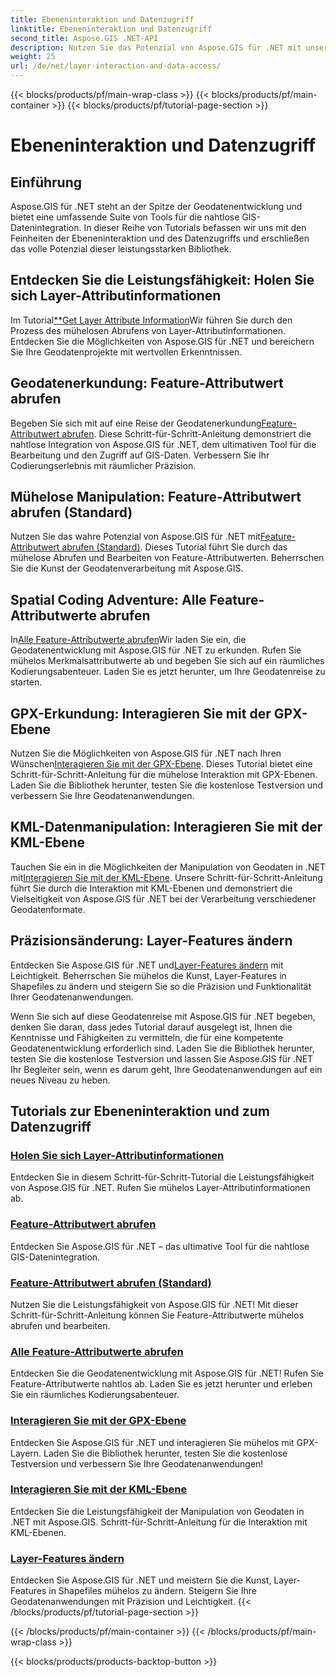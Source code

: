 ```yaml
---
title: Ebeneninteraktion und Datenzugriff
linktitle: Ebeneninteraktion und Datenzugriff
second_title: Aspose.GIS .NET-API
description: Nutzen Sie das Potenzial von Aspose.GIS für .NET mit unseren Tutorials zur Layer-Interaktion und zum Datenzugriff. Erkunden Sie die Geodatenentwicklung und bearbeiten Sie Features nahtlos.
weight: 25
url: /de/net/layer-interaction-and-data-access/
---
```


{{< blocks/products/pf/main-wrap-class >}}
{{< blocks/products/pf/main-container >}}
{{< blocks/products/pf/tutorial-page-section >}}

# Ebeneninteraktion und Datenzugriff

## Einführung

Aspose.GIS für .NET steht an der Spitze der Geodatenentwicklung und bietet eine umfassende Suite von Tools für die nahtlose GIS-Datenintegration. In dieser Reihe von Tutorials befassen wir uns mit den Feinheiten der Ebeneninteraktion und des Datenzugriffs und erschließen das volle Potenzial dieser leistungsstarken Bibliothek.

## Entdecken Sie die Leistungsfähigkeit: Holen Sie sich Layer-Attributinformationen
 Im Tutorial[**Get Layer Attribute Information](./get-layer-attribute-information/)Wir führen Sie durch den Prozess des mühelosen Abrufens von Layer-Attributinformationen. Entdecken Sie die Möglichkeiten von Aspose.GIS für .NET und bereichern Sie Ihre Geodatenprojekte mit wertvollen Erkenntnissen.

## Geodatenerkundung: Feature-Attributwert abrufen
Begeben Sie sich mit auf eine Reise der Geodatenerkundung[Feature-Attributwert abrufen](./get-feature-attribute-value/). Diese Schritt-für-Schritt-Anleitung demonstriert die nahtlose Integration von Aspose.GIS für .NET, dem ultimativen Tool für die Bearbeitung und den Zugriff auf GIS-Daten. Verbessern Sie Ihr Codierungserlebnis mit räumlicher Präzision.

## Mühelose Manipulation: Feature-Attributwert abrufen (Standard)
 Nutzen Sie das wahre Potenzial von Aspose.GIS für .NET mit[Feature-Attributwert abrufen (Standard)](./get-feature-attribute-value-default/). Dieses Tutorial führt Sie durch das mühelose Abrufen und Bearbeiten von Feature-Attributwerten. Beherrschen Sie die Kunst der Geodatenverarbeitung mit Aspose.GIS.

## Spatial Coding Adventure: Alle Feature-Attributwerte abrufen
 In[Alle Feature-Attributwerte abrufen](./get-all-feature-attribute-values/)Wir laden Sie ein, die Geodatenentwicklung mit Aspose.GIS für .NET zu erkunden. Rufen Sie mühelos Merkmalsattributwerte ab und begeben Sie sich auf ein räumliches Kodierungsabenteuer. Laden Sie es jetzt herunter, um Ihre Geodatenreise zu starten.

## GPX-Erkundung: Interagieren Sie mit der GPX-Ebene
Nutzen Sie die Möglichkeiten von Aspose.GIS für .NET nach Ihren Wünschen[Interagieren Sie mit der GPX-Ebene](./interact-with-gpx-layer/). Dieses Tutorial bietet eine Schritt-für-Schritt-Anleitung für die mühelose Interaktion mit GPX-Ebenen. Laden Sie die Bibliothek herunter, testen Sie die kostenlose Testversion und verbessern Sie Ihre Geodatenanwendungen.

## KML-Datenmanipulation: Interagieren Sie mit der KML-Ebene
 Tauchen Sie ein in die Möglichkeiten der Manipulation von Geodaten in .NET mit[Interagieren Sie mit der KML-Ebene](./interact-with-kml-layer/). Unsere Schritt-für-Schritt-Anleitung führt Sie durch die Interaktion mit KML-Ebenen und demonstriert die Vielseitigkeit von Aspose.GIS für .NET bei der Verarbeitung verschiedener Geodatenformate.

## Präzisionsänderung: Layer-Features ändern
 Entdecken Sie Aspose.GIS für .NET und[Layer-Features ändern](./modify-layer-features/) mit Leichtigkeit. Beherrschen Sie mühelos die Kunst, Layer-Features in Shapefiles zu ändern und steigern Sie so die Präzision und Funktionalität Ihrer Geodatenanwendungen.

Wenn Sie sich auf diese Geodatenreise mit Aspose.GIS für .NET begeben, denken Sie daran, dass jedes Tutorial darauf ausgelegt ist, Ihnen die Kenntnisse und Fähigkeiten zu vermitteln, die für eine kompetente Geodatenentwicklung erforderlich sind. Laden Sie die Bibliothek herunter, testen Sie die kostenlose Testversion und lassen Sie Aspose.GIS für .NET Ihr Begleiter sein, wenn es darum geht, Ihre Geodatenanwendungen auf ein neues Niveau zu heben.

## Tutorials zur Ebeneninteraktion und zum Datenzugriff
### [Holen Sie sich Layer-Attributinformationen](./get-layer-attribute-information/)
Entdecken Sie in diesem Schritt-für-Schritt-Tutorial die Leistungsfähigkeit von Aspose.GIS für .NET. Rufen Sie mühelos Layer-Attributinformationen ab. 
### [Feature-Attributwert abrufen](./get-feature-attribute-value/)
Entdecken Sie Aspose.GIS für .NET – das ultimative Tool für die nahtlose GIS-Datenintegration.
### [Feature-Attributwert abrufen (Standard)](./get-feature-attribute-value-default/)
Nutzen Sie die Leistungsfähigkeit von Aspose.GIS für .NET! Mit dieser Schritt-für-Schritt-Anleitung können Sie Feature-Attributwerte mühelos abrufen und bearbeiten.
### [Alle Feature-Attributwerte abrufen](./get-all-feature-attribute-values/)
Entdecken Sie die Geodatenentwicklung mit Aspose.GIS für .NET! Rufen Sie Feature-Attributwerte nahtlos ab. Laden Sie es jetzt herunter und erleben Sie ein räumliches Kodierungsabenteuer.
### [Interagieren Sie mit der GPX-Ebene](./interact-with-gpx-layer/)
Entdecken Sie Aspose.GIS für .NET und interagieren Sie mühelos mit GPX-Layern. Laden Sie die Bibliothek herunter, testen Sie die kostenlose Testversion und verbessern Sie Ihre Geodatenanwendungen!
### [Interagieren Sie mit der KML-Ebene](./interact-with-kml-layer/)
Entdecken Sie die Leistungsfähigkeit der Manipulation von Geodaten in .NET mit Aspose.GIS. Schritt-für-Schritt-Anleitung für die Interaktion mit KML-Ebenen. 
### [Layer-Features ändern](./modify-layer-features/)
Entdecken Sie Aspose.GIS für .NET und meistern Sie die Kunst, Layer-Features in Shapefiles mühelos zu ändern. Steigern Sie Ihre Geodatenanwendungen mit Präzision und Leichtigkeit.
{{< /blocks/products/pf/tutorial-page-section >}}

{{< /blocks/products/pf/main-container >}}
{{< /blocks/products/pf/main-wrap-class >}}

{{< blocks/products/products-backtop-button >}}
